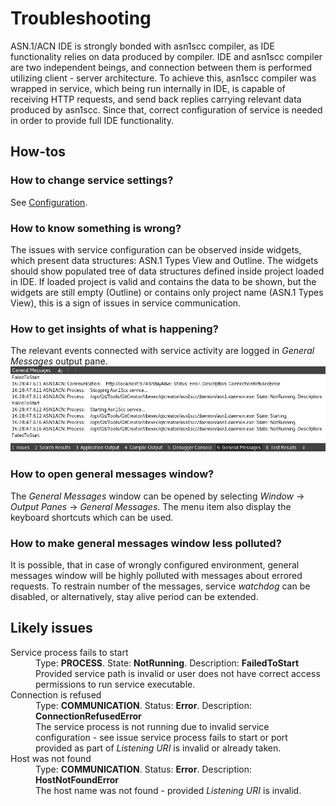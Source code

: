 # Troubleshooting

ASN.1/ACN IDE is strongly bonded with asn1scc compiler, as IDE functionality relies on data produced by compiler. IDE and asn1scc compiler are two independent beings, and connection between them is performed utilizing client - server architecture. To achieve this, asn1scc compiler was wrapped in service, which being run internally in IDE, is capable of receiving HTTP requests, and send back replies carrying relevant data produced by asn1scc. Since that, correct configuration of service is needed in order to provide full IDE functionality.

## How-tos

### How to change service settings?
See [Configuration](configuration.html).

### How to know something is wrong?
The issues with service configuration can be observed inside widgets, which present data structures: ASN.1 Types View and Outline. The widgets should show populated tree of data structures defined inside project loaded in IDE. If loaded project is valid and contains the data to be shown, but the widgets are still empty (Outline) or contains only project name (ASN.1 Types View), this is a sign of issues in service communication.

### How to get insights of what is happening?
The relevant events connected with service activity are logged in *General Messages* output pane.
![Messages](images/messages.png)

### How to open general messages window?
The *General Messages* window can be opened by selecting *Window* -> *Output Panes* -> *General Messages*. The menu item also display the keyboard shortcuts which can be used.

### How to make general messages window less polluted?
It is possible, that in case of wrongly configured environment, general messages window will be highly polluted with messages about errored requests. To restrain number of the messages, service _watchdog_ can be disabled, or alternatively, stay alive period can be extended.

## Likely issues
<dl>
  <dt>Service process fails to start</dt>
  <dd>Type: <b>PROCESS</b>. State: <b>NotRunning</b>. Description: <b>FailedToStart</b><br/>
      Provided service path is invalid or user does not have correct access permissions to run service executable.</dd>

  <dt>Connection is refused</dt>
  <dd>Type: <b>COMMUNICATION</b>. Status: <b>Error</b>. Description: <b>ConnectionRefusedError</b><br/>
      The service process is not running due to invalid service configuration - see issue service process fails to start or port provided as part of <i>Listening URI</i> is invalid or already taken.</dd>
      
  <dt>Host was not found</dt>
  <dd>Type: <b>COMMUNICATION</b>. Status: <b>Error</b>. Description: <b>HostNotFoundError</b><br/>
      The host name was not found - provided <i>Listening URI</i> is invalid.</dd>
</dl>
